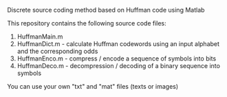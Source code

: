 Discrete source coding method based on Huffman code using Matlab

This repository contains the following source code files:

1. HuffmanMain.m
2. HuffmanDict.m  -  calculate Huffman codewords using an input alphabet and the corresponding odds
3. HuffmanEnco.m  -  compress / encode a sequence of symbols into bits
4. HuffmanDeco.m  -  decompression / decoding of a binary sequence into symbols

You can use your own "txt" and "mat" files (texts or images)
